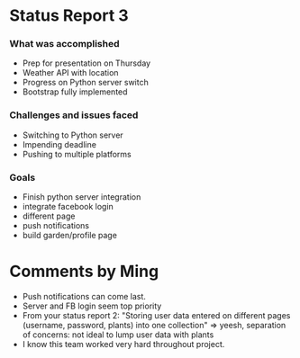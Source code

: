# Status Report 3

### What was accomplished
- Prep for presentation on Thursday
- Weather API with location 
- Progress on Python server switch
- Bootstrap fully implemented

### Challenges and issues faced
- Switching to Python server
- Impending deadline
- Pushing to multiple platforms

### Goals
- Finish python server integration
- integrate facebook login 
- different page 
- push notifications
- build garden/profile page 

# Comments by Ming
* Push notifications can come last.
* Server and FB login seem top priority
* From your status report 2: "Storing user data entered on different pages (username, password, plants) into one collection" => yeesh, separation of concerns: not ideal to lump user data with plants
* I know this team worked very hard throughout project.
